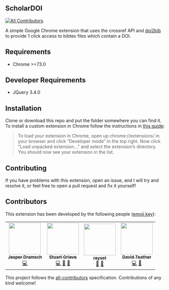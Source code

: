 ## ScholarDOI
[![All Contributors](https://img.shields.io/badge/all_contributors-2-orange.svg?style=flat-square)](#contributors)

A simple Google Chrome extension that uses the crossref API and [doi2bib](https://doi2bib.org) to provide 1 click access to bibtex files which contain a DOI.

## Requirements

- Chrome >=73.0

## Developer Requirements

- JQuery 3.4.0

## Installation

Clone or download this repo and put the folder somewhere you can find it. To install a custom extension in Chrome follow the instructions in [this guide](https://thoughtbot.com/blog/how-to-make-a-chrome-extension):

> To load your extension in Chrome, open up chrome://extensions/ in your browser and click “Developer mode” in the top right. Now click “Load unpacked extension…” and select the extension’s directory. You should now see your extension in the list.

## Contributing

If you have problems with this extension, open an issue, and I will try and resolve it, or feel free to open a pull request and fix it yourself!

## Contributors

This extension has been developed by the following people ([emoji key](https://allcontributors.org/docs/en/emoji-key)):

<!-- ALL-CONTRIBUTORS-LIST:START - Do not remove or modify this section -->
<!-- prettier-ignore-start -->
<!-- markdownlint-disable -->
<table>
  <tr>
    <td align="center"><a href="http://dramsch.net"><img src="https://avatars3.githubusercontent.com/u/2620316?v=4" width="100px;" alt=""/><br /><sub><b>Jesper Dramsch</b></sub></a><br /><a href="https://github.com/sgrieve/ScholarDOI/commits?author=JesperDramsch" title="Code">💻</a></td>
    <td align="center"><a href="http://swdg.io"><img src="https://avatars1.githubusercontent.com/u/10617231?v=4" width="100px;" alt=""/><br /><sub><b>Stuart Grieve</b></sub></a><br /><a href="https://github.com/sgrieve/ScholarDOI/commits?author=sgrieve" title="Code">💻</a> <a href="#maintenance-sgrieve" title="Maintenance">🚧</a> <a href="https://github.com/sgrieve/ScholarDOI/pulls?q=is%3Apr+reviewed-by%3Asgrieve" title="Reviewed Pull Requests">👀</a></td>
    <td align="center"><a href="https://github.com/rayset"><img src="https://avatars3.githubusercontent.com/u/9410263?v=4" width="100px;" alt=""/><br /><sub><b>rayset</b></sub></a><br /><a href="https://github.com/sgrieve/ScholarDOI/pulls?q=is%3Apr+reviewed-by%3Arayset" title="Reviewed Pull Requests">👀</a> <a href="https://github.com/sgrieve/ScholarDOI/issues?q=author%3Arayset" title="Bug reports">🐛</a></td>
    <td align="center"><a href="https://github.com/davidteather"><img src="https://avatars1.githubusercontent.com/u/34144122?v=4" width="100px;" alt=""/><br /><sub><b>David Teather</b></sub></a><br /><a href="https://github.com/sgrieve/ScholarDOI/commits?author=davidteather" title="Code">💻</a> <a href="#maintenance-davidteather" title="Maintenance">🚧</a></td>
  </tr>
</table>

<!-- markdownlint-enable -->
<!-- prettier-ignore-end -->
<!-- ALL-CONTRIBUTORS-LIST:END -->

This project follows the [all-contributors](https://github.com/all-contributors/all-contributors) specification. Contributions of any kind welcome!
